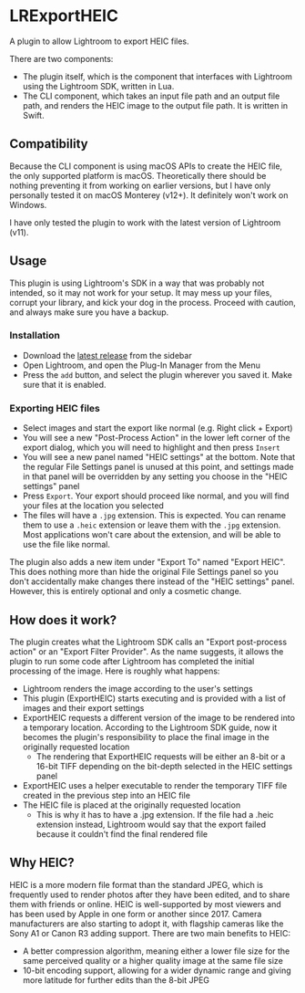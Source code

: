 # LRExportHEIC

A plugin to allow Lightroom to export HEIC files.

There are two components:

- The plugin itself, which is the component that interfaces with Lightroom using the Lightroom SDK, written in Lua.
- The CLI component, which takes an input file path and an output file path, and renders the HEIC image to the output file path. It is written in Swift.

## Compatibility

Because the CLI component is using macOS APIs to create the HEIC file, the only supported platform is macOS. Theoretically there should be nothing preventing it from working on earlier versions, but I have only personally tested it on macOS Monterey (v12+). It definitely won't work on Windows.

I have only tested the plugin to work with the latest version of Lightroom (v11).

## Usage

This plugin is using Lightroom's SDK in a way that was probably not intended, so it may not work for your setup. It may mess up your files, corrupt your library, and kick your dog in the process. Proceed with caution, and always make sure you have a backup.

### Installation

- Download the [latest release](https://github.com/milch/LRExportHEIC/releases/latest) from the sidebar
- Open Lightroom, and open the Plug-In Manager from the Menu
- Press the `add` button, and select the plugin wherever you saved it. Make sure that it is enabled.

### Exporting HEIC files

- Select images and start the export like normal (e.g. Right click + Export)
- You will see a new "Post-Process Action" in the lower left corner of the export dialog, which you will need to highlight and then press `Insert` 
- You will see a new panel named "HEIC settings" at the bottom. Note that the regular File Settings panel is unused at this point, and settings made in that panel will be overridden by any setting you choose in the "HEIC settings" panel
- Press `Export`. Your export should proceed like normal, and you will find your files at the location you selected
- The files will have a `.jpg` extension. This is expected. You can rename them to use a `.heic` extension or leave them with the `.jpg` extension. Most applications won't care about the extension, and will be able to use the file like normal. 

The plugin also adds a new item under "Export To" named "Export HEIC". This does nothing more than hide the original File Settings panel so you don't accidentally make changes there instead of the "HEIC settings" panel. However, this is entirely optional and only a cosmetic change.

## How does it work? 

The plugin creates what the Lightroom SDK calls an "Export post-process action" or an "Export Filter Provider". As the name suggests, it allows the plugin to run some code after Lightroom has completed the initial processing of the image. Here is roughly what happens:

- Lightroom renders the image according to the user's settings
- This plugin (ExportHEIC) starts executing and is provided with a list of images and their export settings
- ExportHEIC requests a different version of the image to be rendered into a temporary location. According to the Lightroom SDK guide, now it becomes the plugin's responsibility to place the final image in the originally requested location
  - The rendering that ExportHEIC requests will be either an 8-bit or a 16-bit TIFF depending on the bit-depth selected in the HEIC settings panel
 - ExportHEIC uses a helper executable to render the temporary TIFF file created in the previous step into an HEIC file 
 - The HEIC file is placed at the originally requested location 
   - This is why it has to have a .jpg extension. If the file had a .heic extension instead, Lightroom would say that the export failed because it couldn't find the final rendered file

## Why HEIC?

HEIC is a more modern file format than the standard JPEG, which is frequently used to render photos after they have been edited, and to share them with friends or online. HEIC is well-supported by most viewers and has been used by Apple in one form or another since 2017. Camera manufacturers are also starting to adopt it, with flagship cameras like the Sony A1 or Canon R3 adding support. There are two main benefits to HEIC:

- A better compression algorithm, meaning either a lower file size for the same perceived quality or a higher quality image at the same file size
- 10-bit encoding support, allowing for a wider dynamic range and giving more latitude for further edits than the 8-bit JPEG
